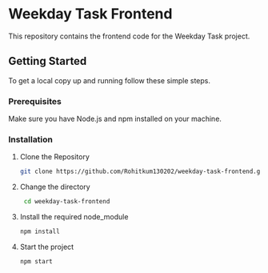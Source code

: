 # Weekday Task Frontend

This repository contains the frontend code for the Weekday Task project.

## Getting Started

To get a local copy up and running follow these simple steps.

### Prerequisites

Make sure you have Node.js and npm installed on your machine.

### Installation

1. Clone the Repository 
   ```sh
   git clone https://github.com/Rohitkum130202/weekday-task-frontend.git

2. Change the directory
   ```sh
    cd weekday-task-frontend

2. Install the required node_module
   ```sh
   npm install

4. Start the project
   ```sh
   npm start
   
   

